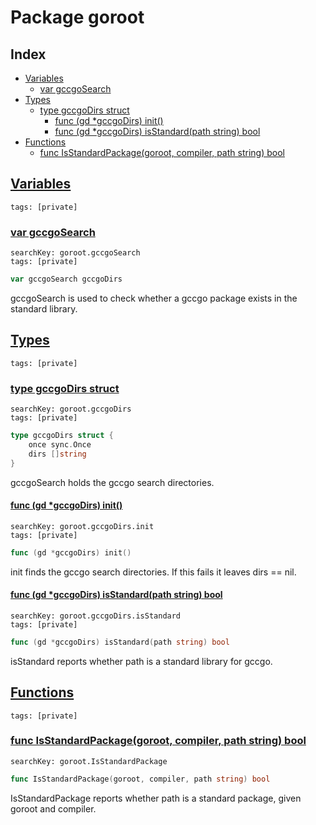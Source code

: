 # Package goroot

## Index

* [Variables](#var)
    * [var gccgoSearch](#gccgoSearch)
* [Types](#type)
    * [type gccgoDirs struct](#gccgoDirs)
        * [func (gd *gccgoDirs) init()](#gccgoDirs.init.gc.go)
        * [func (gd *gccgoDirs) isStandard(path string) bool](#gccgoDirs.isStandard)
* [Functions](#func)
    * [func IsStandardPackage(goroot, compiler, path string) bool](#IsStandardPackage)


## <a id="var" href="#var">Variables</a>

```
tags: [private]
```

### <a id="gccgoSearch" href="#gccgoSearch">var gccgoSearch</a>

```
searchKey: goroot.gccgoSearch
tags: [private]
```

```Go
var gccgoSearch gccgoDirs
```

gccgoSearch is used to check whether a gccgo package exists in the standard library. 

## <a id="type" href="#type">Types</a>

```
tags: [private]
```

### <a id="gccgoDirs" href="#gccgoDirs">type gccgoDirs struct</a>

```
searchKey: goroot.gccgoDirs
tags: [private]
```

```Go
type gccgoDirs struct {
	once sync.Once
	dirs []string
}
```

gccgoSearch holds the gccgo search directories. 

#### <a id="gccgoDirs.init.gc.go" href="#gccgoDirs.init.gc.go">func (gd *gccgoDirs) init()</a>

```
searchKey: goroot.gccgoDirs.init
tags: [private]
```

```Go
func (gd *gccgoDirs) init()
```

init finds the gccgo search directories. If this fails it leaves dirs == nil. 

#### <a id="gccgoDirs.isStandard" href="#gccgoDirs.isStandard">func (gd *gccgoDirs) isStandard(path string) bool</a>

```
searchKey: goroot.gccgoDirs.isStandard
tags: [private]
```

```Go
func (gd *gccgoDirs) isStandard(path string) bool
```

isStandard reports whether path is a standard library for gccgo. 

## <a id="func" href="#func">Functions</a>

```
tags: [private]
```

### <a id="IsStandardPackage" href="#IsStandardPackage">func IsStandardPackage(goroot, compiler, path string) bool</a>

```
searchKey: goroot.IsStandardPackage
```

```Go
func IsStandardPackage(goroot, compiler, path string) bool
```

IsStandardPackage reports whether path is a standard package, given goroot and compiler. 

